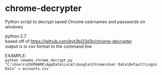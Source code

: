 chrome-decrypter
================
Python script to decrypt saved Chrome usernames and passwords on windows

python 2.7  
based off of https://github.com/byt3bl33d3r/chrome-decrypter  
output is in csv format to the command line

EXAMPLE:  
``python remake_chrome_decrypt.py "C:\Users\USERNAME\AppData\Local\Google\Chrome\User Data\Default\Login Data" > accounts.csv``
